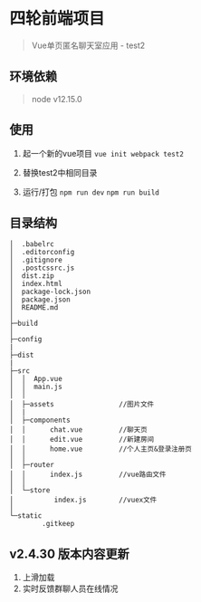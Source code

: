 四轮前端项目
===========================================

>Vue单页匿名聊天室应用 - test2

环境依赖
------------------

>node v12.15.0

使用
------------------
1. 起一个新的vue项目
`vue init webpack test2`

2. 替换test2中相同目录

3. 运行/打包
`npm run dev`
`npm run build`

目录结构
------------------
```
│  .babelrc
│  .editorconfig
│  .gitignore
│  .postcssrc.js
│  dist.zip
│  index.html
│  package-lock.json
│  package.json
│  README.md
│
├─build
│
├─config
|
├─dist
|
├─src
│  │  App.vue
│  │  main.js
│  │
│  ├─assets                //图片文件
│  |
│  ├─components           
│  │      chat.vue         //聊天页
│  │      edit.vue         //新建房间
│  │      home.vue         //个人主页&登录注册页
│  │
│  ├─router
│  │      index.js         //vue路由文件
│  │
│  └─store
│          index.js        //vuex文件
│
└─static
        .gitkeep
```

v2.4.30 版本内容更新
------------------
1. 上滑加载
2. 实时反馈群聊人员在线情况
